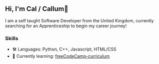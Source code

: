 ## Hi, I'm Cal / Callum👋

I am a self taught Software Developer from the United Kingdom, currently searching for an Apprenticeship to begin my career journey!

### Skills
- 🛠 Languages: Python, C++, Javascript, HTML/CSS <br>
- 🌱 Currently learning: [freeCodeCamp-curriculum](https://github.com/CallumB04/freeCodeCamp-curriculum)

<!--
**CallumB04/CallumB04** is a ✨ _special_ ✨ repository because its `README.md` (this file) appears on your GitHub profile.

Here are some ideas to get you started:

- 🔭 I’m currently working on ...
- 🌱 I’m currently learning ...
- 👯 I’m looking to collaborate on ...
- 🤔 I’m looking for help with ...
- 💬 Ask me about ...
- 📫 How to reach me: ...
- 😄 Pronouns: ...
- ⚡ Fun fact: ...
-->
